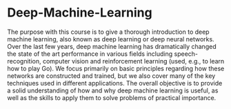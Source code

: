 # Deep-Machine-Learning
The purpose with this course is to give a thorough introduction to deep machine learning, also known as deep learning or deep neural networks. Over the last few years, deep machine learning has dramatically changed the state of the art performance in various fields including speech-recognition, computer vision and reinforcement learning (used, e.g., to learn how to play Go). We focus primarily on basic principles regarding how these networks are constructed and trained, but we also cover many of the key techniques used in different applications. The overall objective is to provide a solid understanding of how and why deep machine learning is useful, as well as the skills to apply them to solve problems of practical importance.
